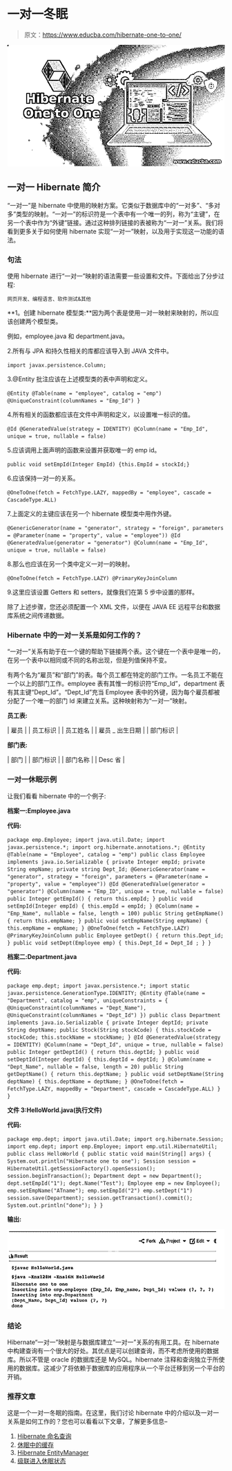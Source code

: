 # 一对一冬眠

> 原文：<https://www.educba.com/hibernate-one-to-one/>

![Hibernate One to One](img/3352395391b2dcf4134560bd82ded3b0.png)



## 一对一 Hibernate 简介

“一对一”是 hibernate 中使用的映射方案。它类似于数据库中的“一对多”、“多对多”类型的映射。“一对一”的标识符是一个表中有一个唯一的列，称为“主键”，在另一个表中作为“外键”链接。通过这种排列链接的表被称为“一对一”关系。我们将看到更多关于如何使用 hibernate 实现“一对一”映射，以及用于实现这一功能的语法。

### 句法

使用 hibernate 进行“一对一”映射的语法需要一些设置和文件。下面给出了分步过程:

<small>网页开发、编程语言、软件测试&其他</small>

**1。创建 hibernate 模型类:**因为两个表是使用一对一映射来映射的，所以应该创建两个模型类。

例如，employee.java 和 department.java。

2.所有与 JPA 和持久性相关的库都应该导入到 JAVA 文件中。

`import javax.persistence.Column;`

3.@Entity 批注应该在上述模型类的表中声明和定义。

`@Entity
@Table(name = "employee", catalog = "emp")
@UniqueConstraint(columnNames = "Emp_Id") }`

4.所有相关的函数都应该在文件中声明和定义，以设置唯一标识的值。

`@Id
@GeneratedValue(strategy = IDENTITY)
@Column(name = "Emp_Id", unique = true, nullable = false)`

5.应该调用上面声明的函数来设置并获取唯一的 emp id。

`public void setEmpId(Integer EmpId)
{this.EmpId = stockId;}`

6.应该保持一对一的关系。

`@OneToOne(fetch = FetchType.LAZY, mappedBy = "employee", cascade = CascadeType.ALL)`

7.上面定义的主键应该在另一个 hibernate 模型类中用作外键。

`@GenericGenerator(name = "generator", strategy = "foreign",
parameters = @Parameter(name = "property", value = "employee"))
@Id
@GeneratedValue(generator = "generator")
@Column(name = "Emp_Id", unique = true, nullable = false)`

8.那么也应该在另一个类中定义一对一的映射。

`@OneToOne(fetch = FetchType.LAZY)
@PrimaryKeyJoinColumn`

9.这里应该设置 Getters 和 setters，就像我们在第 5 步中设置的那样。

除了上述步骤，您还必须配置一个 XML 文件，以便在 JAVA EE 远程平台和数据库系统之间传递数据。

### Hibernate 中的一对一关系是如何工作的？

“一对一”关系有助于在一个键的帮助下链接两个表。这个键在一个表中是唯一的，在另一个表中以相同或不同的名称出现，但是列值保持不变。

有两个名为“雇员”和“部门”的表。每个员工都在特定的部门工作。一名员工不能在一个以上的部门工作。employee 表有其惟一的标识符“Emp_Id”，department 表有其主键“Dept_Id”。“Dept_Id”充当 Employee 表中的外键，因为每个雇员都被分配了一个唯一的部门 Id 来建立关系。这种映射称为“一对一”映射。

**员工表:**

| 雇员 |
| 员工标识 |
| 员工姓名 |
| 雇员 _ 出生日期 |
| 部门标识 |

**部门表:**

| 部门 |
| 部门标识 |
| 部门名称 |
| Desc 省 |

### 一对一休眠示例

让我们看看 hibernate 中的一个例子:

**档案一:Employee.java**

**代码:**

`package emp.Employee;
import java.util.Date;
import javax.persistence.*;
import org.hibernate.annotations.*;
@Entity
@Table(name = "Employee", catalog = "emp")
public class Employee implements java.io.Serializable {
private Integer empId;
private String empName;
private string Dept_Id;
@GenericGenerator(name = "generator", strategy = "foreign",
parameters = @Parameter(name = "property", value = "employee"))
@Id
@GeneratedValue(generator = "generator")
@Column(name = "Emp_ID", unique = true, nullable = false)
public Integer getEmpId() {
return this.empId;
}
public void setEmpId(Integer empId) {
this.empId = empId;
}
@Column(name = "Emp_Name", nullable = false, length = 100)
public String getEmpName() {
return this.empName;
}
public void setEmpName(String empName) {
this.empName = empName;
}
@OneToOne(fetch = FetchType.LAZY)
@PrimaryKeyJoinColumn
public Employee getDept() {
return this.Dept_id;
}
public void setDept(Employee emp) {
this.Dept_Id = Dept_Id ;
}
}`

**档案二:Department.java**

**代码:**

`package emp.dept;
import javax.persistence.*;
import static javax.persistence.GenerationType.IDENTITY;
@Entity
@Table(name = "Department", catalog = "emp", uniqueConstraints = {
@UniqueConstraint(columnNames = "Dept_Name"),
@UniqueConstraint(columnNames = "Dept_Id") })
public class Department implements java.io.Serializable {
private Integer deptId;
private String deptName;
public Stock(String stockCode) {
this.stockCode = stockCode;
this.stockName = stockName;
}
@Id
@GeneratedValue(strategy = IDENTITY)
@Column(name = "Dept_Id", unique = true, nullable = false)
public Integer getDeptId() {
return this.deptId;
}
public void setDeptId(Integer deptId) {
this.deptId = deptId;
}
@Column(name = "Dept_Name", nullable = false, length = 20)
public String getDeptName() {
return this.deptName;
}
public void setDeptName(String deptName) {
this.deptName = deptName;
}
@OneToOne(fetch = FetchType.LAZY, mappedBy = "Department", cascade = CascadeType.ALL)
}
}`

**文件 3:HelloWorld.java(执行文件)**

**代码:**

`package emp.dept;
import java.util.Date;
import org.hibernate.Session;
import emp.dept;
import emp.Employee;
import emp.util.HibernateUtil;
public class HelloWorld {
public static void main(String[] args) {
System.out.println("Hibernate one to one");
Session session = HibernateUtil.getSessionFactory().openSession();
session.beginTransaction();
Department dept = new Department();
dept.setEmpId("1");
dept.Name("Test");
Employee emp = new Employee();
emp.setEmpName("ATname");
emp.setEmpId("2")
emp.setDept("1")
session.save(Department);
session.getTransaction().commit();
System.out.println("done");
}
}`

**输出:**

![Hibernate One to One 1](img/694a6c48556f0e19d561ec1570549447.png)



### 结论

Hibernate“一对一”映射是与数据库建立“一对一”关系的有用工具。在 hibernate 中构建查询有一个很大的好处。其优点是可以创建查询，而不考虑所使用的数据库。所以不管是 oracle 的数据库还是 MySQL。hibernate 注释和查询独立于所使用的数据库。这减少了将依赖于数据库的应用程序从一个平台迁移到另一个平台的开销。

### 推荐文章

这是一个一对一冬眠的指南。在这里，我们讨论 hibernate 中的介绍以及一对一关系是如何工作的？您也可以看看以下文章，了解更多信息–

1.  [Hibernate 命名查询](https://www.educba.com/hibernate-named-query/)
2.  [休眠中的缓存](https://www.educba.com/caching-in-hibernate/)
3.  [Hibernate EntityManager](https://www.educba.com/hibernate-entitymanager/)
4.  [级联进入休眠状态](https://www.educba.com/cascade-in-hibernate/)





